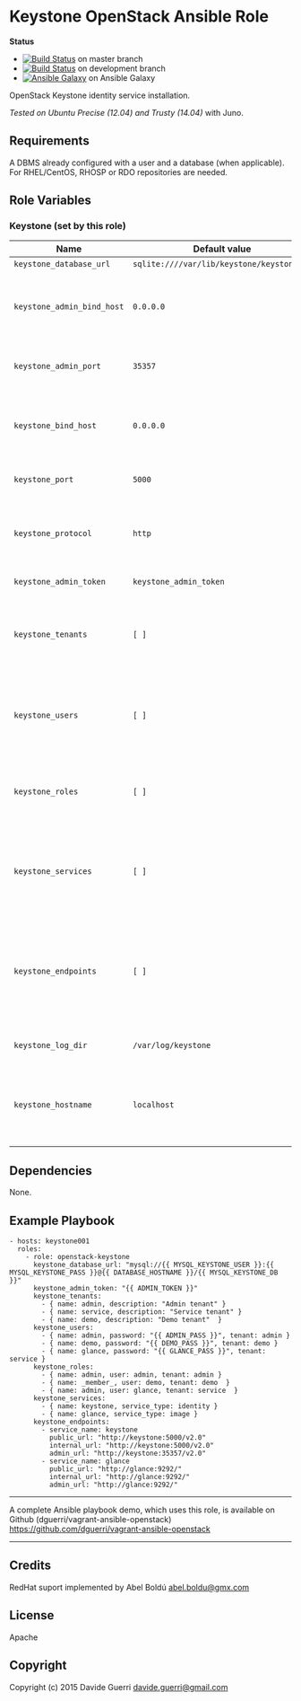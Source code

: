 
Keystone OpenStack Ansible Role
=========

**Status**
* [![Build Status](https://travis-ci.org/dguerri/openstack-keystone.svg?branch=master)](https://travis-ci.org/dguerri/openstack-keystone) on master branch
* [![Build Status](https://travis-ci.org/dguerri/openstack-keystone.svg?branch=development)](https://travis-ci.org/dguerri/openstack-keystone) on development branch
* [![Ansible Galaxy](http://img.shields.io/badge/dguerri-openstack--keystone-blue.svg)](https://galaxy.ansible.com/list#/roles/1770) on Ansible Galaxy

OpenStack Keystone identity service installation.

_Tested on Ubuntu Precise (12.04) and Trusty (14.04)_ with Juno.


Requirements
------------

A DBMS already configured with a user and a database (when applicable).
For RHEL/CentOS, RHOSP or RDO repositories are needed.

Role Variables
--------------

### Keystone (set by this role)

| Name | Default value | Description |
|---  |---  |---  |
| `keystone_database_url` | `sqlite:////var/lib/keystone/keystone.db` | Database URI |
| `keystone_admin_bind_host` | `0.0.0.0` | On which IP Keystone admin service should listen on |
| `keystone_admin_port` | `35357` | Desired Keystone admin service port |
| `keystone_bind_host` | `0.0.0.0` | On which IP Keystone public service should listen on |
| `keystone_port` | `5000` | Desired Keystone service port |
| `keystone_protocol` | `http` | Desired Keystone protocol (http/https) - WiP, do not use |
| `keystone_admin_token` | `keystone_admin_token` | Desired service token |
| `keystone_tenants` | `[ ]` | Array of of hash with tenant `name` and `description` (see examples) |
| `keystone_users` | `[ ]` | Array of hash with user: `name`, `password`, `tenant` and `email` (see examples) |
| `keystone_roles` | `[ ]` | Array of hash with role: `name`, `user` and `tenant` (see examples) |
| `keystone_services` | `[ ]` | Array of hash with role: `name`, `service_type` and `description` (see examples) |
| `keystone_endpoints` | `[ ]` | Array of hash with role: `service_name`, `region`, `public_url`, `internal_url` and `admin_url` (see examples) |
| `keystone_log_dir` | `/var/log/keystone` | Keystone log directory (it must exists) |
| `keystone_hostname` | `localhost` | Hostname/IP used internally during configuration. localhost is usually ok |


Dependencies
------------

None.

Example Playbook
----------------

    - hosts: keystone001
      roles:
        - role: openstack-keystone
          keystone_database_url: "mysql://{{ MYSQL_KEYSTONE_USER }}:{{ MYSQL_KEYSTONE_PASS }}@{{ DATABASE_HOSTNAME }}/{{ MYSQL_KEYSTONE_DB }}"
          keystone_admin_token: "{{ ADMIN_TOKEN }}"
          keystone_tenants:
            - { name: admin, description: "Admin tenant" }
            - { name: service, description: "Service tenant" }
            - { name: demo, description: "Demo tenant"  }
          keystone_users:
            - { name: admin, password: "{{ ADMIN_PASS }}", tenant: admin }
            - { name: demo, password: "{{ DEMO_PASS }}", tenant: demo }
            - { name: glance, password: "{{ GLANCE_PASS }}", tenant: service }
          keystone_roles:
            - { name: admin, user: admin, tenant: admin }
            - { name: _member_, user: demo, tenant: demo  }
            - { name: admin, user: glance, tenant: service  }
          keystone_services:
            - { name: keystone, service_type: identity }
            - { name: glance, service_type: image }
          keystone_endpoints:
            - service_name: keystone
              public_url: "http://keystone:5000/v2.0"
              internal_url: "http://keystone:5000/v2.0"
              admin_url: "http://keystone:35357/v2.0"
            - service_name: glance
              public_url: "http://glance:9292/"
              internal_url: "http://glance:9292/"
              admin_url: "http://glance:9292/"

---

A complete Ansible playbook demo, which uses this role, is available on Github (dguerri/vagrant-ansible-openstack) <https://github.com/dguerri/vagrant-ansible-openstack>

---

Credits
-------
RedHat suport implemented by Abel Boldú <abel.boldu@gmx.com>

License
-------

Apache

Copyright
------------------

Copyright (c) 2015 Davide Guerri <davide.guerri@gmail.com>
